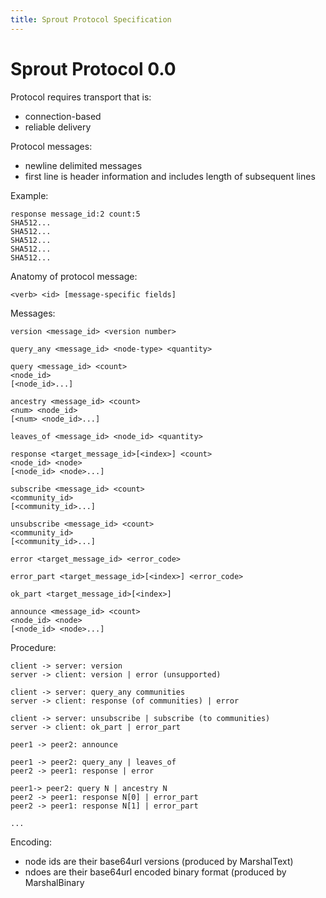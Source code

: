 ```yaml
---
title: Sprout Protocol Specification
---
```


Sprout Protocol 0.0
===

Protocol requires transport that is:
- connection-based
- reliable delivery

Protocol messages:
- newline delimited messages
- first line is header information and includes length of subsequent lines

Example:
```
response message_id:2 count:5
SHA512...
SHA512...
SHA512...
SHA512...
SHA512...
```

Anatomy of protocol message:
```
<verb> <id> [message-specific fields]
```

Messages:
```
version <message_id> <version number>

query_any <message_id> <node-type> <quantity>

query <message_id> <count>
<node_id>
[<node_id>...]

ancestry <message_id> <count>
<num> <node_id>
[<num> <node_id>...]

leaves_of <message_id> <node_id> <quantity>

response <target_message_id>[<index>] <count>
<node_id> <node>
[<node_id> <node>...]

subscribe <message_id> <count>
<community_id>
[<community_id>...]

unsubscribe <message_id> <count>
<community_id>
[<community_id>...]

error <target_message_id> <error_code>

error_part <target_message_id>[<index>] <error_code>

ok_part <target_message_id>[<index>]

announce <message_id> <count>
<node_id> <node>
[<node_id> <node>...]
```

Procedure:
```
client -> server: version
server -> client: version | error (unsupported)

client -> server: query_any communities
server -> client: response (of communities) | error

client -> server: unsubscribe | subscribe (to communities)
server -> client: ok_part | error_part

peer1 -> peer2: announce

peer1 -> peer2: query_any | leaves_of
peer2 -> peer1: response | error

peer1-> peer2: query N | ancestry N
peer2 -> peer1: response N[0] | error_part
peer2 -> peer1: response N[1] | error_part

...
```

Encoding:

- node ids are their base64url versions (produced by MarshalText)
- ndoes are their base64url encoded binary format (produced by MarshalBinary
